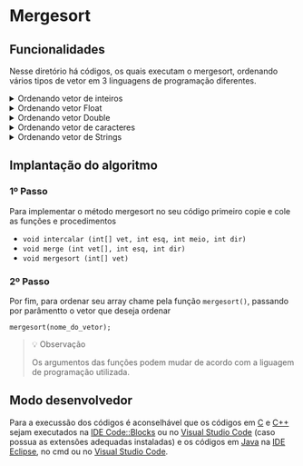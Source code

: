 # Mergesort
<!-- 
## Funcionamento
-->

## Funcionalidades
Nesse diretório há códigos, os quais executam o mergesort, ordenando vários tipos de vetor em 3 linguagens de programação diferentes.

<details>
<summary>Ordenando vetor de inteiros</summary>

### *Ordem crescente*
- [C](./c/mergeIntCrescente.c)
- [C++](./cpp/mergeIntCrescente.cpp)
- [Java](./java/mergeIntCrescente.java)

### *Ordem decrescente*
- [C](./c/mergeIntDecrescente.c)
- [C++](./cpp/mergeIntDecrescente.cpp)
- [Java](./java/mergeIntDecrescente.java)
</details>

<details>
<summary>Ordenando vetor Float</summary>

### *Ordem crescente*
- [C](./c/mergeFloatCrescente.c)
- [C++](./cpp/mergeFloatCrescente.cpp)
- [Java](./java/mergeFloatCrescente.java)

### *Ordem decrescente*
- [C](./c/mergeFloatDecrescente.c)
- [C++](./cpp/mergeFloatDecrescente.cpp)
- [Java](./java/mergeFloatDecrescente.java)
</details>

<details>
<summary>Ordenando vetor Double</summary>

### *Ordem crescente*
- [C](./c/mergeDoubleCrescente.c)
- [C++](./cpp/mergeDoubleCrescente.cpp)
- [Java](./java/mergeDoubleCrescente.java)

### *Ordem decrescente*
- [C](./c/mergeDoubleDecrescente.c)
- [C++](./cpp/mergeDoubleDecrescente.cpp)
- [Java](./java/mergeDoubleDecrescente.java)
</details>

<details>
<summary>Ordenando vetor de caracteres</summary>

### *Ordem crescente*
- [C](./c/mergeCharCrescente.c)
- [C++](./cpp/mergeCharCrescente.cpp)
- [Java](./java/mergeCharCrescente.java)

### *Ordem decrescente*
- [C](./c/mergeCharDecrescente.c)
- [C++](./cpp/mergeCharDecrescente.cpp)
- [Java](./java/mergeCharDecrescente.java)
</details>

<details>
<summary>Ordenando vetor de Strings</summary>

### *Ordem crescente*
- [C++](./cpp/mergeStringCrescente.cpp)
- [Java](./java/mergeStringCrescente.java)

### *Ordem decrescente*
- [C++](./cpp/mergeStringDecrescente.cpp)
- [Java](./java/mergeStringDecrescente.java)
</details>

## Implantação do algoritmo

### 1º Passo

Para implementar o método mergesort no seu código primeiro copie e cole as funções e procedimentos

- `void intercalar (int[] vet, int esq, int meio, int dir)`
- `void merge (int vet[], int esq, int dir)`
- `void mergesort (int[] vet)`

### 2º Passo

Por fim, para ordenar seu array chame pela função `mergesort()`, passando por parâmentto o vetor que deseja ordenar

``` 
mergesort(nome_do_vetor); 
```

> 💡 Observação
>
> Os argumentos das funções podem mudar de acordo com a liguagem de programação utilizada.

## Modo desenvolvedor
Para a execussão dos códigos é aconselhável que os códigos em [C](./c) e [C++](./cpp) sejam executados na [IDE Code::Blocks](https://www.codeblocks.org/) ou no [Visual Studio Code](https://code.visualstudio.com/) (caso possua as extensões adequadas instaladas) e os códigos em [Java](./java) na [IDE Eclipse](https://www.eclipse.org/), no cmd ou no [Visual Studio Code](https://code.visualstudio.com/).
